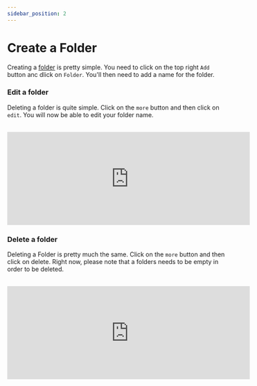 ```yaml
---
sidebar_position: 2
---
```


# Create a Folder

Creating a [folder](/docs/intro#folder) is pretty simple. You need to click on the top right `Add` button anc dlick on `Folder`. You'll then need to add a name for the folder.

### Edit a folder

Deleting a folder is quite simple. Click on the `more` button and then click on `edit`. You will now be able to edit your folder name.

<br />

<iframe width="560" height="215" src="https://www.youtube.com/embed/kiem13mg7kM" title="YouTube video player" frameborder="0" allow="accelerometer; autoplay; clipboard-write; encrypted-media; gyroscope; picture-in-picture" allowfullscreen></iframe>

<br />

### Delete a folder

Deleting a Folder is pretty much the same. Click on the `more` button and then click on delete. Right now, please note that a folders needs to be empty in order to be deleted.

<br />

<iframe width="560" height="215" src="https://www.youtube.com/embed/8Na30_sRHtI" title="YouTube video player" frameborder="0" allow="accelerometer; autoplay; clipboard-write; encrypted-media; gyroscope; picture-in-picture" allowfullscreen></iframe>
